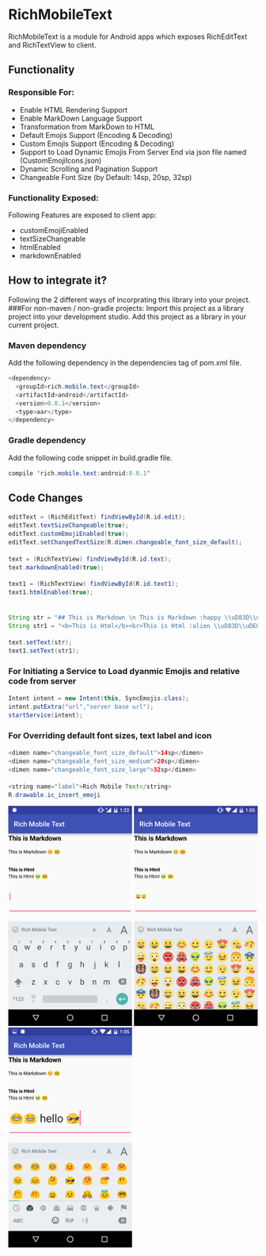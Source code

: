 # RichMobileText
RichMobileText is a module for Android apps which exposes RichEditText and RichTextView to client.

## Functionality

### Responsible For:
- Enable HTML Rendering Support
- Enable MarkDown Language Support
- Transformation from MarkDown to HTML
- Default Emojis Support (Encoding & Decoding)
- Custom Emojis Support (Encoding & Decoding)
- Support to Load Dynamic Emojis From Server End via json file named (CustomEmojiIcons.json)
- Dynamic Scrolling and Pagination Support
- Changeable Font Size (by Default: 14sp, 20sp, 32sp)

### Functionality Exposed:
Following Features are exposed to client app:
- customEmojiEnabled
- textSizeChangeable
- htmlEnabled
- markdownEnabled

## How to integrate it?
Following the 2 different ways of incorprating this library into your project.
###For non-maven / non-gradle projects:
Import this project as a library project into your development studio. Add this project as a library in your current project.

### Maven dependency
Add the following dependency in the dependencies tag of pom.xml file.
```java
<dependency>
  <groupId>rich.mobile.text</groupId>
  <artifactId>android</artifactId>
  <version>0.0.1</version>
  <type>aar</type>
</dependency>
```

### Gradle dependency
Add the following code snippet in build.gradle file.
```java
compile 'rich.mobile.text:android:0.0.1'
```

## Code Changes

```java
editText = (RichEditText) findViewById(R.id.edit);
editText.textSizeChangeable(true);
editText.customEmojiEnabled(true);
editText.setChangedTextSize(R.dimen.changeable_font_size_default);

text = (RichTextView) findViewById(R.id.text);
text.markdownEnabled(true);

text1 = (RichTextView) findViewById(R.id.text1);
text1.htmlEnabled(true);


String str = "## This is Markdown \n This is Markdown :happy \\uD83D\\uDE01";
String str1 = "<b>This is Html</b><br>This is Html :alien \\uD83D\\uDE01";

text.setText(str);
text1.setText(str1);
```


### For Initiating a Service to Load dyanmic Emojis and relative code from server
```java
Intent intent = new Intent(this, SyncEmojis.class);
intent.putExtra("url","server base url");
startService(intent);
```


### For Overriding default font sizes, text label and icon

```java
<dimen name="changeable_font_size_default">14sp</dimen>
<dimen name="changeable_font_size_medium">20sp</dimen>
<dimen name="changeable_font_size_large">32sp</dimen>

<string name="label">Rich Mobile Text</string>
R.drawable.ic_insert_emoji
```

<img src="https://github.com/faizan-tariq/AndroidRichMobileText/blob/master/img0.png" width="250">
<img src="https://github.com/faizan-tariq/AndroidRichMobileText/blob/master/img1.png" width="250">
<img src="https://github.com/faizan-tariq/AndroidRichMobileText/blob/master/img2.png" width="250">
